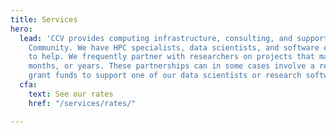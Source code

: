 ```yaml
---
title: Services
hero:
  lead: 'CCV provides computing infrastructure, consulting, and support to the Brown
    Community. We have HPC specialists, data scientists, and software engineers available
    to help. We frequently partner with researchers on projects that may span weeks,
    months, or years. These partnerships can in some cases involve a researcher using
    grant funds to support one of our data scientists or research software engineers. '
  cfa:
    text: See our rates
    href: "/services/rates/"

---
```

